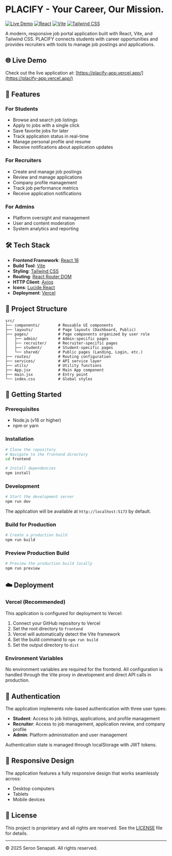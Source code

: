 # PLACIFY - Your Career, Our Mission.

[![Live Demo](https://img.shields.io/badge/Live-Demo-blue)](https://placify-app.vercel.app/)
[![React](https://img.shields.io/badge/React-18-blue)](https://reactjs.org/)
[![Vite](https://img.shields.io/badge/Vite-5-green)](https://vitejs.dev/)
[![Tailwind CSS](https://img.shields.io/badge/Tailwind_CSS-4-blue)](https://tailwindcss.com/)

A modern, responsive job portal application built with React, Vite, and Tailwind CSS. PLACIFY connects students with career opportunities and provides recruiters with tools to manage job postings and applications.

## 🌐 Live Demo

Check out the live application at: [https://placify-app.vercel.app/](https://placify-app.vercel.app/)

## 🚀 Features

### For Students
- Browse and search job listings
- Apply to jobs with a single click
- Save favorite jobs for later
- Track application status in real-time
- Manage personal profile and resume
- Receive notifications about application updates

### For Recruiters
- Create and manage job postings
- Review and manage applications
- Company profile management
- Track job performance metrics
- Receive application notifications

### For Admins
- Platform oversight and management
- User and content moderation
- System analytics and reporting

## 🛠️ Tech Stack

- **Frontend Framework**: [React 18](https://reactjs.org/)
- **Build Tool**: [Vite](https://vitejs.dev/)
- **Styling**: [Tailwind CSS](https://tailwindcss.com/)
- **Routing**: [React Router DOM](https://reactrouter.com/)
- **HTTP Client**: [Axios](https://axios-http.com/)
- **Icons**: [Lucide React](https://lucide.dev/)
- **Deployment**: [Vercel](https://vercel.com/)

## 📁 Project Structure

```
src/
├── components/        # Reusable UI components
├── layouts/           # Page layouts (Dashboard, Public)
├── pages/             # Page components organized by user role
│   ├── admin/         # Admin-specific pages
│   ├── recruiter/     # Recruiter-specific pages
│   ├── student/       # Student-specific pages
│   └── shared/        # Public pages (Landing, Login, etc.)
├── routes/            # Routing configuration
├── services/          # API service layer
├── utils/             # Utility functions
├── App.jsx            # Main App component
├── main.jsx           # Entry point
└── index.css          # Global styles
```

## 🚀 Getting Started

### Prerequisites

- Node.js (v16 or higher)
- npm or yarn

### Installation

```bash
# Clone the repository
# Navigate to the frontend directory
cd frontend

# Install dependencies
npm install
```

### Development

```bash
# Start the development server
npm run dev
```

The application will be available at `http://localhost:5173` by default.

### Build for Production

```bash
# Create a production build
npm run build
```

### Preview Production Build

```bash
# Preview the production build locally
npm run preview
```

## ☁️ Deployment

### Vercel (Recommended)

This application is configured for deployment to Vercel:

1. Connect your GitHub repository to Vercel
2. Set the root directory to `frontend`
3. Vercel will automatically detect the Vite framework
4. Set the build command to `npm run build`
5. Set the output directory to `dist`

### Environment Variables

No environment variables are required for the frontend. All configuration is handled through the Vite proxy in development and direct API calls in production.

## 🔐 Authentication

The application implements role-based authentication with three user types:
- **Student**: Access to job listings, applications, and profile management
- **Recruiter**: Access to job management, application review, and company profile
- **Admin**: Platform administration and user management

Authentication state is managed through localStorage with JWT tokens.

## 📱 Responsive Design

The application features a fully responsive design that works seamlessly across:
- Desktop computers
- Tablets
- Mobile devices

## 📄 License

This project is proprietary and all rights are reserved. See the [LICENSE](LICENSE) file for details.

---

© 2025 Seron Senapati. All rights reserved.